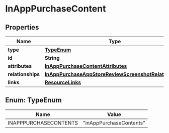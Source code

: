 

# InAppPurchaseContent


## Properties

| Name | Type | Description | Notes |
|------------ | ------------- | ------------- | -------------|
|**type** | [**TypeEnum**](#TypeEnum) |  |  |
|**id** | **String** |  |  |
|**attributes** | [**InAppPurchaseContentAttributes**](InAppPurchaseContentAttributes.md) |  |  [optional] |
|**relationships** | [**InAppPurchaseAppStoreReviewScreenshotRelationships**](InAppPurchaseAppStoreReviewScreenshotRelationships.md) |  |  [optional] |
|**links** | [**ResourceLinks**](ResourceLinks.md) |  |  [optional] |



## Enum: TypeEnum

| Name | Value |
|---- | -----|
| INAPPPURCHASECONTENTS | &quot;inAppPurchaseContents&quot; |



